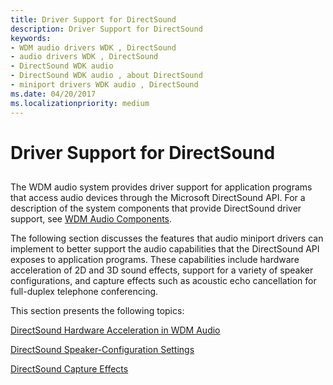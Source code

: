```yaml
---
title: Driver Support for DirectSound
description: Driver Support for DirectSound
keywords:
- WDM audio drivers WDK , DirectSound
- audio drivers WDK , DirectSound
- DirectSound WDK audio
- DirectSound WDK audio , about DirectSound
- miniport drivers WDK audio , DirectSound
ms.date: 04/20/2017
ms.localizationpriority: medium
---
```


# Driver Support for DirectSound


## <span id="driver_support_for_directsound"></span><span id="DRIVER_SUPPORT_FOR_DIRECTSOUND"></span>


The WDM audio system provides driver support for application programs that access audio devices through the Microsoft DirectSound API. For a description of the system components that provide DirectSound driver support, see [WDM Audio Components](wdm-audio-components.md).

The following section discusses the features that audio miniport drivers can implement to better support the audio capabilities that the DirectSound API exposes to application programs. These capabilities include hardware acceleration of 2D and 3D sound effects, support for a variety of speaker configurations, and capture effects such as acoustic echo cancellation for full-duplex telephone conferencing.

This section presents the following topics:

[DirectSound Hardware Acceleration in WDM Audio](directsound-hardware-acceleration-in-wdm-audio.md)

[DirectSound Speaker-Configuration Settings](directsound-speaker-configuration-settings.md)

[DirectSound Capture Effects](directsound-capture-effects.md)

 

 




